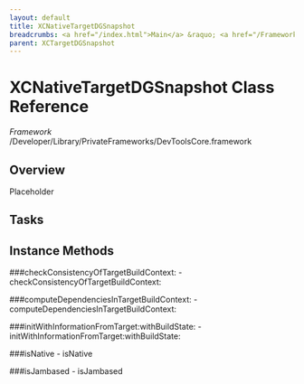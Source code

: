 ```yaml
---
layout: default
title: XCNativeTargetDGSnapshot
breadcrumbs: <a href="/index.html">Main</a> &raquo; <a href="/Frameworks.html">Framework</a> &raquo; <a href="/Frameworks/DevToolsCore.html">DevToolsCore</a> &raquo; XCNativeTargetDGSnapshot
parent: XCTargetDGSnapshot 
---
```

# XCNativeTargetDGSnapshot Class Reference

*Framework* /Developer/Library/PrivateFrameworks/DevToolsCore.framework

## Overview

Placeholder

## Tasks

## Instance Methods

<a name="-checkConsistencyOfTargetBuildContext:"></a>
###checkConsistencyOfTargetBuildContext:
    - checkConsistencyOfTargetBuildContext:

<a name="-computeDependenciesInTargetBuildContext:"></a>
###computeDependenciesInTargetBuildContext:
    - computeDependenciesInTargetBuildContext:

<a name="-initWithInformationFromTarget:withBuildState:"></a>
###initWithInformationFromTarget:withBuildState:
    - initWithInformationFromTarget:withBuildState:

<a name="-isNative"></a>
###isNative
    - isNative

<a name="-isJambased"></a>
###isJambased
    - isJambased

